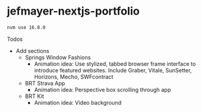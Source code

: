 # jefmayer-nextjs-portfolio
```bash
nvm use 16.8.0
```

Todos
- Add sections
    - Springs Window Fashions
        - Animation idea: Use stylized, tabbed browser frame interface to introduce featured websites. Include Graber, Vitale, SunSetter, Horizons, Mecho, SWFcontract
    - BRT Strava App
        - Animation idea: Perspective box scrolling through app
    - BRT Kit
        - Animation idea: Video background